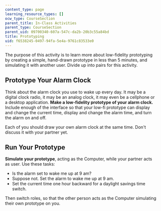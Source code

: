 ```yaml
---
content_type: page
learning_resource_types: []
ocw_type: CourseSection
parent_title: In-Class Activities
parent_type: CourseSection
parent_uid: 09700340-607a-547c-da2b-20b3c55a84bd
title: Prototyping
uid: f6538245-0497-94fa-5e4a-9761c83533e0
---
```


The purpose of this activity is to learn more about low-fidelity prototyping by creating a simple, hand-drawn prototype in less than 5 minutes, and simulating it with another user. Divide up into pairs for this activity.

Prototype Your Alarm Clock
--------------------------

Think about the alarm clock you use to wake up every day. It may be a digital clock radio, it may be an analog clock, it may even be a cellphone or a desktop application. **Make a low-fidelity prototype of your alarm clock.** Include enough of the interface so that your low-fi prototype can display and change the current time, display and change the alarm time, and turn the alarm on and off.

Each of you should draw your own alarm clock at the same time. Don't discuss it with your partner yet.

Run Your Prototype
------------------

**Simulate your prototype**, acting as the Computer, while your partner acts as user. Use these tasks:

*   Is the alarm set to wake me up at 9 am?
*   Suppose not. Set the alarm to wake me up at 9 am.
*   Set the current time one hour backward for a daylight savings time switch.

Then switch roles, so that the other person acts as the Computer simulating their own prototype on you.